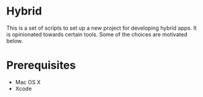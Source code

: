 Hybrid
======
This is a set of scripts to set up a new project for developing hybrid apps. It is opinionated towards certain tools. Some of the choices are motivated below.

# Prerequisites
- Mac OS X
- Xcode